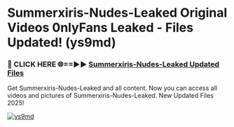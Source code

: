 # Summerxiris-Nudes-Leaked Original Videos 0nlyFans Leaked - Files Updated! (ys9md)

<h3>🔴 CLICK HERE 🌐==►► <a href="https://tinyurl.com/yc6ubb5a" rel="nofollow">Summerxiris-Nudes-Leaked Updated Files</a></h3>

Get Summerxiris-Nudes-Leaked and all content. Now you can access all videos and pictures of Summerxiris-Nudes-Leaked. New Updated Files 2025!

[![ys9md](https://i.imgur.com/7eu0CRL.gif)](https://tinyurl.com/yc6ubb5a)
